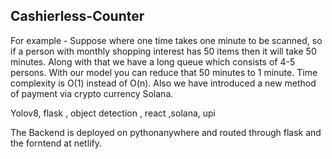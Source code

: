 ## Cashierless-Counter
For example - Suppose where one time takes one minute to be scanned, so if a person with monthly shopping interest has 50 items then it will take 50 minutes. Along with that we have  a long queue which consists of 4-5 persons. With our model you can reduce that 50 minutes to 1 minute.  Time complexity is O(1) instead of O(n). Also we have introduced a new method of payment via crypto currency Solana.

Yolov8, flask , object detection , react ,solana, upi


The Backend is deployed on pythonanywhere and routed through flask and the forntend at netlify.
